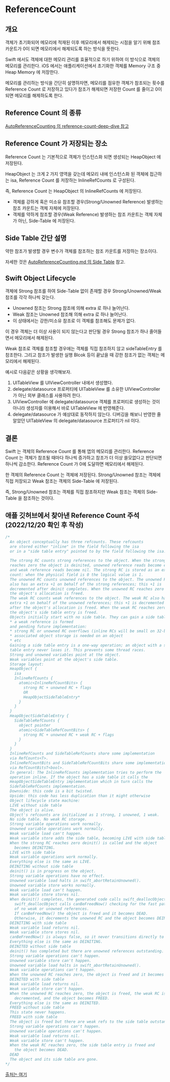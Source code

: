 # ReferenceCount

## 개요

객체가 초기화되어 메모리에 적재된 이후 메모리에서 해제되는 시점을 알기 위해 참조 카운트가 0이 되면 메모리에서 해제되도록 하는 방식을 뜻한다.

Swift 에서도 객체에 대한 메모리 관리를 효율적으로 하기 위하여 이 방식으로 객체의 메모리를 관리한다. iOS 에서는 애플리케이션에서 초기화한 객체를 Memory 구조 중 Heap Memory 에 저장한다.

메모리를 관리하는 방식을 간단히 설명하자면, 메모리를 점유한 객체가 참조되는 횟수를 Reference Count 로 저장하고 있다가 참조가 해제되면 저장한 Count 를 줄이고 0이 되면 메모리를 해제하도록 한다.

## Reference Count 의 종류

[AutoReferenceCounting 의 reference-count-deep-dive 참고](https://github.com/SangHwi-Back/iOS-Interviews/blob/main/LowLevel/ARC/AutoReferenceCounting.md#reference-count-deep-dive)

## Reference Count 가 저장되는 장소

Reference Count 는 기본적으로 객체가 인스턴스화 되면 생성되는 HeapObject 에 저장된다.

HeapObject 는 크게 2 가지 영역을 갖는데 메모리 내에 인스턴스화 된 객체에 접근하는 isa, Reference Count 를 저장하는 InlineRefCounts 로 구성된다.

즉, Reference Count 는 HeapObject 의 InlineRefCounts 에 저장된다.

* 객체를 강하게 혹은 미소유 참조할 경우(Strong/Unowned Reference) 발생하는 참조 카운트는 객체 자체에 저장된다.
* 객체를 약하게 참조할 경우(Weak Reference) 발생하는 참조 카운트는 객체 자체가 아닌, Side-Table 에 저장된다.

## Side Table 간단 설명

약한 참조가 발생할 경우 변수가 객체를 참조하는 참조 카운트를 저장하는 장소이다.

자세한 것은 [AutoReferenceCounting.md 의 Side Table](https://github.com/SangHwi-Back/iOS-Interviews/blob/main/LowLevel/ARC/AutoReferenceCounting.md#side-table) 참고.

## Swift Object Lifecycle

객체에 Strong 참조를 하여 Side-Table 없이 존재할 경우 Strong/Unowned/Weak 참조를 각각 하나씩 갖는다.

* Unowned 참조는 Strong 참조에 의해 extra 로 하나 늘어난다.
* Weak 참조는 Unowned 참조해 의해 extra 로 하나 늘어난다.
* 이 상태에서는 강한/미소유 참조로 이 객체를 참조해도 문제가 없다.

이 경우 객체는 더 이상 사용이 되지 않는다고 판단될 경우 Strong 참조가 하나 줄어들면서 메모리에서 해제된다.

Weak 참조로 객체를 참조할 경우에는 객체를 직접 참조하지 않고 sideTableEntry 를 참조한다. 그리고 참조가 발생한 실행 Blcok 등이 끝났을 때 강한 참조가 없는 객체는 메모리에서 해제된다. 

예시로 다음같은 상황을 생각해보자.

1. UITableView 를 UIViewController 내에서 생성했다.
2. delegate/datasource 프로퍼티에 UITableView 를 소유한 UIViewController 가 아닌 외부 클래스를 사용하려 한다.
3. UIViewController 에 delegate/datasource 객체를 프로퍼티로 생성하는 것이 아니라 생성자를 이용해서 바로 UITableView 에 반영해준다.
4. delegate/datasource 가 예상대로 동작하지 않는다. 디버깅을 해보니 반영한 줄 알았던 UITableView 의 delegate/datasource 프로퍼티가 nil 이다.

## 결론

Swift 는 객체의 Reference Count 를 통해 앱의 메모리를 관리한다. Reference Count 는 객체가 참조될 때마다 하나씩 증가하고 참조가 더 이상 쓸모없다고 판단되면 하나씩 감소한다. Reference Count 가 0에 도달하면 메모리에서 해제된다.

한 객체의 Reference Count 는 객체에 저장된다. Strong/Unowned 참조는 객체에 직접 저장되고 Weak 참조는 객체의 Side-Table 에 저장된다.

즉, Strong/Unowned 참조는 객체를 직접 참조하지만 Weak 참조는 객체의 Side-Table 을 참조하는 것이다.

## 애플 깃허브에서 찾아낸 Reference Count 주석 (2022/12/20 확인 후 작성)

```objectivec
/*
  An object conceptually has three refcounts. These refcounts 
  are stored either "inline" in the field following the isa
  or in a "side table entry" pointed to by the field following the isa.
  
  The strong RC counts strong references to the object. When the strong RC 
  reaches zero the object is deinited, unowned reference reads become errors, 
  and weak reference reads become nil. The strong RC is stored as an extra
  count: when the physical field is 0 the logical value is 1.
  The unowned RC counts unowned references to the object. The unowned RC 
  also has an extra +1 on behalf of the strong references; this +1 is 
  decremented after deinit completes. When the unowned RC reaches zero 
  the object's allocation is freed.
  The weak RC counts weak references to the object. The weak RC also has an 
  extra +1 on behalf of the unowned references; this +1 is decremented 
  after the object's allocation is freed. When the weak RC reaches zero 
  the object's side table entry is freed.
  Objects initially start with no side table. They can gain a side table when:
  * a weak reference is formed 
  and pending future implementation:
  * strong RC or unowned RC overflows (inline RCs will be small on 32-bit)
  * associated object storage is needed on an object
  * etc
  Gaining a side table entry is a one-way operation; an object with a side 
  table entry never loses it. This prevents some thread races.
  Strong and unowned variables point at the object.
  Weak variables point at the object's side table.
  Storage layout:
  HeapObject {
    isa
    InlineRefCounts {
      atomic<InlineRefCountBits> {
        strong RC + unowned RC + flags
        OR
        HeapObjectSideTableEntry*
      }
    }
  }
  HeapObjectSideTableEntry {
    SideTableRefCounts {
      object pointer
      atomic<SideTableRefCountBits> {
        strong RC + unowned RC + weak RC + flags
      }
    }   
  }
  InlineRefCounts and SideTableRefCounts share some implementation
  via RefCounts<T>.
  InlineRefCountBits and SideTableRefCountBits share some implementation
  via RefCountBitsT<bool>.
  In general: The InlineRefCounts implementation tries to perform the 
  operation inline. If the object has a side table it calls the 
  HeapObjectSideTableEntry implementation which in turn calls the 
  SideTableRefCounts implementation. 
  Downside: this code is a bit twisted.
  Upside: this code has less duplication than it might otherwise
  Object lifecycle state machine:
  LIVE without side table
  The object is alive.
  Object's refcounts are initialized as 1 strong, 1 unowned, 1 weak.
  No side table. No weak RC storage.
  Strong variable operations work normally. 
  Unowned variable operations work normally.
  Weak variable load can't happen.
  Weak variable store adds the side table, becoming LIVE with side table.
  When the strong RC reaches zero deinit() is called and the object 
    becomes DEINITING.
  LIVE with side table
  Weak variable operations work normally.
  Everything else is the same as LIVE.
  DEINITING without side table
  deinit() is in progress on the object.
  Strong variable operations have no effect.
  Unowned variable load halts in swift_abortRetainUnowned().
  Unowned variable store works normally.
  Weak variable load can't happen.
  Weak variable store stores nil.
  When deinit() completes, the generated code calls swift_deallocObject. 
    swift_deallocObject calls canBeFreedNow() checking for the fast path 
    of no weak or unowned references. 
    If canBeFreedNow() the object is freed and it becomes DEAD. 
    Otherwise, it decrements the unowned RC and the object becomes DEINITED.
  DEINITING with side table
  Weak variable load returns nil. 
  Weak variable store stores nil.
  canBeFreedNow() is always false, so it never transitions directly to DEAD.
  Everything else is the same as DEINITING.
  DEINITED without side table
  deinit() has completed but there are unowned references outstanding.
  Strong variable operations can't happen.
  Unowned variable store can't happen.
  Unowned variable load halts in swift_abortRetainUnowned().
  Weak variable operations can't happen.
  When the unowned RC reaches zero, the object is freed and it becomes DEAD.
  DEINITED with side table
  Weak variable load returns nil.
  Weak variable store can't happen.
  When the unowned RC reaches zero, the object is freed, the weak RC is 
    decremented, and the object becomes FREED.
  Everything else is the same as DEINITED.
  FREED without side table
  This state never happens.
  FREED with side table
  The object is freed but there are weak refs to the side table outstanding.
  Strong variable operations can't happen.
  Unowned variable operations can't happen.
  Weak variable load returns nil.
  Weak variable store can't happen.
  When the weak RC reaches zero, the side table entry is freed and 
    the object becomes DEAD.
  DEAD
  The object and its side table are gone.
*/
```

[출처는 여기](https://github.com/apple/swift/blob/d1c87f3c936c41418ee93320e42d523b3f51b6df/stdlib/public/SwiftShims/RefCount.h)
